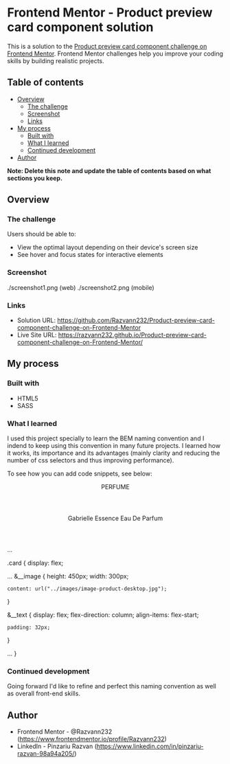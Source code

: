 # Frontend Mentor - Product preview card component solution

This is a solution to the [Product preview card component challenge on Frontend Mentor](https://www.frontendmentor.io/challenges/product-preview-card-component-GO7UmttRfa). Frontend Mentor challenges help you improve your coding skills by building realistic projects. 

## Table of contents

- [Overview](#overview)
  - [The challenge](#the-challenge)
  - [Screenshot](#screenshot)
  - [Links](#links)
- [My process](#my-process)
  - [Built with](#built-with)
  - [What I learned](#what-i-learned)
  - [Continued development](#continued-development)
- [Author](#author)

**Note: Delete this note and update the table of contents based on what sections you keep.**

## Overview

### The challenge

Users should be able to:

- View the optimal layout depending on their device's screen size
- See hover and focus states for interactive elements

### Screenshot

./screenshot1.png (web)
./screenshot2.png (mobile)


### Links

- Solution URL: https://github.com/Razvann232/Product-preview-card-component-challenge-on-Frontend-Mentor
- Live Site URL: https://razvann232.github.io/Product-preview-card-component-challenge-on-Frontend-Mentor/

## My process

### Built with

- HTML5
- SASS

### What I learned

I used this project specially to learn the BEM naming convention and I indend to keep using this convention
in many future projects. I learned how it works, its importance and its advantages (mainly clarity and reducing
the number of css selectors and thus improving performance).

To see how you can add code snippets, see below:

<div class="card__text">
        <header class="card__type">PERFUME</header>
        <header class="card__title">Gabrielle Essence Eau De Parfum</header>
        ...
</div>

.card {
  display: flex;

  ...
  &__image {
    height: 450px;
    width: 300px;

    content: url("../images/image-product-desktop.jpg");
  }

  &__text {
    display: flex;
    flex-direction: column;
    align-items: flex-start;

    padding: 32px;
  }

  ...
}

### Continued development

Going forward I'd like to refine and perfect this naming convention as well as overall front-end skills.

## Author

- Frontend Mentor - @Razvann232 (https://www.frontendmentor.io/profile/Razvann232)
- LinkedIn - Pinzariu Razvan (https://www.linkedin.com/in/pinzariu-razvan-98a94a205/)

